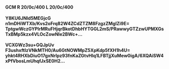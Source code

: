 #### GCM R 20/0c/400 L 20/0c/400
**Y8KU6JNId5MEGjcG**<br/>**n1mDHiWTXb/Kvs2oFrq82W4ZCdZTZM8FzgzZMglZi9E=**<br/>**TptgwWczGYPlrMRuFHjqrBkotDhbHYTGGL2mS/PRawwyGTZzwUPMXGsTxBMp5kzx4VLOcZowNle2BWc+...**<br/><br/>
**VCXGWz3su+GQJpUv**<br/>**F3ushxftIzVNkMTH0/Au6GtNOWMpZ5XpKdp5fXH1h4U=**<br/>**yhkt4RHXbDiuO17gxNrIpz93fnKaZGtvHIq1LFBTjjXuMew0igA/6XQAiSW4xPfVbosLmUhqfJxSE0H2...**